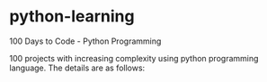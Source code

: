 # python-learning
100 Days to Code - Python Programming

100 projects with increasing complexity using python programming language. The details are as follows:

